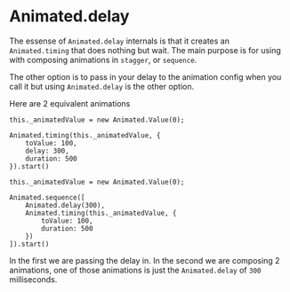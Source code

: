 # Animated.delay

The essense of `Animated.delay` internals is that it creates an `Animated.timing` that does nothing but wait. The main purpose is for using with composing animations in `stagger`, or `sequence`.

The other option is to pass in your delay to the animation config when you call it but using `Animated.delay` is the other option.

Here are 2 equivalent animations

```
this._animatedValue = new Animated.Value(0);

Animated.timing(this._animatedValue, {
	toValue: 100,
	delay: 300,
	duration: 500
}).start()
```

```
this._animatedValue = new Animated.Value(0);

Animated.sequence([
	Animated.delay(300),
	Animated.timing(this._animatedValue, {
		toValue: 100,
		duration: 500
	})
]).start()

```

In the first we are passing the delay in. In the second we are composing 2 animations, one of those animations is just the `Animated.delay` of `300` milliseconds.